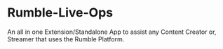 # Rumble-Live-Ops
An all in one Extension/Standalone App to assist any Content Creator or, Streamer that uses the Rumble Platform.

